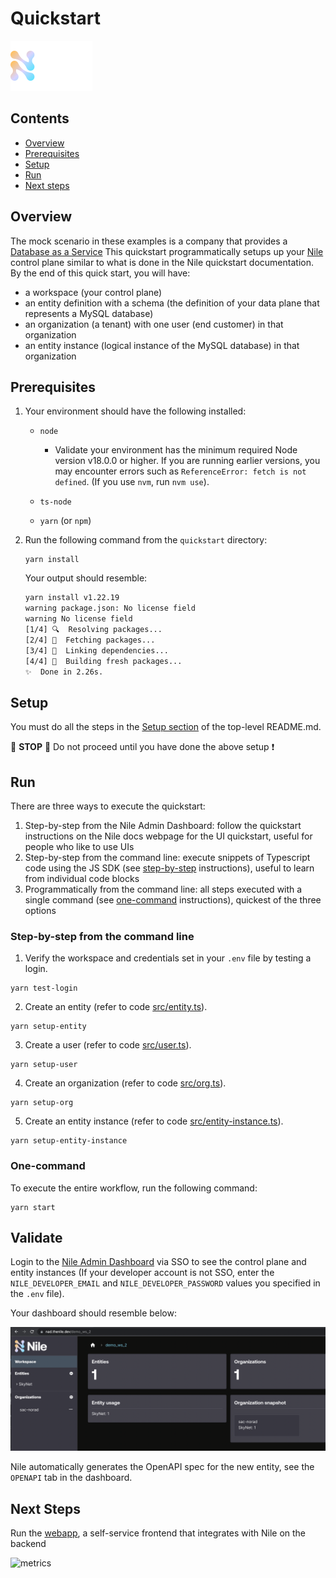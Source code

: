 # Quickstart

![image](../images/Nile-text-logo.png)

## Contents

* [Overview](#overview)
* [Prerequisites](#prerequisites)
* [Setup](#setup)
* [Run](#run)
* [Next steps](#next-steps)

## Overview

The mock scenario in these examples is a company that provides a [Database as a Service](../usecases/DB/)
This quickstart programmatically setups up your [Nile](https://thenile.dev/) control plane similar to what is done in the Nile quickstart documentation.
By the end of this quick start, you will have:

- a workspace (your control plane)
- an entity definition with a schema (the definition of your data plane that represents a MySQL database)
- an organization (a tenant) with one user (end customer) in that organization
- an entity instance (logical instance of the MySQL database) in that organization

## Prerequisites

1. Your environment should have the following installed:

   - `node`

     - Validate your environment has the minimum required Node version v18.0.0 or higher. If you are running earlier versions, you may encounter errors such as `ReferenceError: fetch is not defined`. (If you use `nvm`, run `nvm use`).

   - `ts-node`
   - `yarn` (or `npm`)

2. Run the following command from the `quickstart` directory:

   ```
   yarn install
   ```

   Your output should resemble:

   ```bash
   yarn install v1.22.19
   warning package.json: No license field
   warning No license field
   [1/4] 🔍  Resolving packages...
   [2/4] 🚚  Fetching packages...
   [3/4] 🔗  Linking dependencies...
   [4/4] 🔨  Building fresh packages...
   ✨  Done in 2.26s.
   ```

## Setup

You must do all the steps in the [Setup section](../README.md#setup) of the top-level README.md.

:stop_sign: **STOP** :stop_sign: Do not proceed until you have done the above setup :heavy_exclamation_mark:

## Run

There are three ways to execute the quickstart:

1. Step-by-step from the Nile Admin Dashboard: follow the quickstart instructions on the Nile docs webpage for the UI quickstart, useful for people who like to use UIs
2. Step-by-step from the command line: execute snippets of Typescript code using the JS SDK (see [step-by-step](#step-by-step-from-the-command-line) instructions), useful to learn from individual code blocks
3. Programmatically from the command line: all steps executed with a single command (see [one-command](#one-command) instructions), quickest of the three options

### Step-by-step from the command line

1. Verify the workspace and credentials set in your `.env` file by testing a login.

```
yarn test-login
```

2. Create an entity (refer to code [src/entity.ts](src/entity.ts)).

```
yarn setup-entity
```

3. Create a user (refer to code [src/user.ts](src/user.ts)).

```
yarn setup-user
```

4. Create an organization (refer to code [src/org.ts](src/org.ts)).

```
yarn setup-org
```

5. Create an entity instance (refer to code [src/entity-instance.ts](src/entity-instance.ts)).

```
yarn setup-entity-instance
```

### One-command

To execute the entire workflow, run the following command:

```
yarn start
```

## Validate

Login to the [Nile Admin Dashboard](https://nad.thenile.dev/) via SSO to see the control plane and entity instances (If your developer account is not SSO, enter the `NILE_DEVELOPER_EMAIL` and `NILE_DEVELOPER_PASSWORD` values you specified in the `.env` file).

Your dashboard should resemble below:

![Nile Admin Dashboard](images/nad.png)

Nile automatically generates the OpenAPI spec for the new entity, see the `OPENAPI` tab in the dashboard.

## Next Steps

Run the [webapp](../webapp), a self-service frontend that integrates with Nile on the backend

![metrics](../webapp/images/metrics.png)
